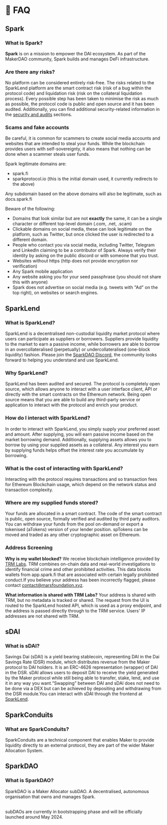 # 🦣 FAQ

## Spark

### What is Spark?

**Spark** is on a mission to empower the DAI ecosystem. As part of the MakerDAO community, Spark builds and manages DeFi infrastructure.

### Are there any risks?

No platform can be considered entirely risk-free. The risks related to the SparkLend platform are the smart contract risk (risk of a bug within the protocol code) and liquidation risk (risk on the collateral liquidation process). Every possible step has been taken to minimise the risk as much as possible, the protocol code is public and open source and it has been audited. Additionally, you can find additional security-related information in the [security and audits](https://devs.spark.fi/security-and-audits) sections.

### Scams and fake accounts

Be careful, it is common for scammers to create social media accounts and websites that are intended to steal your funds. While the blockchain provides users with self-sovereignty, it also means that nothing can be done when a scammer steals user funds.&#x20;



Spark legitimate domains are:

* spark.fi
* sparkprotocol.io (this is the initial domain used, it currently redirects to the above)

Any subdomain based on the above domains will also be legitimate, such as docs.spark.fi



Beware of the following:

* Domains that look similar but are not **exactly** the same, it can be a single character or different top-level domain (.com, .net, .scam)
* Clickable domains on social media, these can look legitimate on the platform, such as Twitter, but once clicked the user is redirected to a different domain.
* People who contact you via social media, including Twitter, Telegram and LinkedIn claiming to be a contributor of Spark. Always verify their identity by asking on the public discord or with someone that you trust.
* Websites without https (http does not provide encryption nor verification)
* Any Spark mobile application
* Any website asking you for your seed passphrase (you should not share this with anyone)&#x20;
* Spark does not advertise on social media (e.g. tweets with "Ad" on the top right), on websites or search engines.

## SparkLend

### What is SparkLend?

SparkLend is a decentralised non-custodial liquidity market protocol where users can participate as suppliers or borrowers. Suppliers provide liquidity to the market to earn a passive income, while borrowers are able to borrow in an overcollateralised (perpetually) or undercollateralised (one-block liquidity) fashion. Please join the [SparkDAO Discord](https://discord.gg/sparkdao), the community looks forward to helping you understand and use SparkLend.

### Why SparkLend?

SparkLend has been audited and secured. The protocol is completely open source, which allows anyone to interact with a user interface client, API or directly with the smart contracts on the Ethereum network. Being open source means that you are able to build any third-party service or application to interact with the protocol and enrich your product.

### How do I interact with SparkLend?

In order to interact with SparkLend, you simply supply your preferred asset and amount. After supplying, you will earn passive income based on the market borrowing demand. Additionally, supplying assets allows you to borrow by using your supplied assets as a collateral. Any interest you earn by supplying funds helps offset the interest rate you accumulate by borrowing.

### What is the cost of interacting with SparkLend?

Interacting with the protocol requires transactions and so transaction fees for Ethereum Blockchain usage, which depend on the network status and transaction complexity.

### Where are my supplied funds stored?

Your funds are allocated in a smart contract. The code of the smart contract is public, open source, formally verified and audited by third party auditors. You can withdraw your funds from the pool on-demand or export a tokenised (aTokens) version of your lender position. spTokens can be moved and traded as any other cryptographic asset on Ethereum.

### Address Screening

**Why is my wallet blocked?** We receive blockchain intelligence provided by [TRM Labs](https://www.trmlabs.com/). TRM combines on-chain data and real-world investigations to identify financial crime and other prohibited activities. This data blocks wallets from app.spark.fi that are associated with certain legally prohibited conduct.If you believe your address has been incorrectly flagged, please contact [contact@marsfoundation.xyz](mailto:contact@marsfoundation.xyz).

**What information is shared with TRM Labs?** Your address is shared with TRM, but no metadata is tracked or shared. The request from the UI is routed to the SparkLend hosted API, which is used as a proxy endpoint, and the address is passed directly through to the TRM service. Users' IP addresses are not shared with TRM.

## sDAI

### What is sDAI? <a href="#what-is-sdai" id="what-is-sdai"></a>

Savings Dai (sDAI) is a yield bearing stablecoin, representing DAI in the Dai Savings Rate (DSR) module, which distributes revenue from the Maker protocol to DAI holders. It is an ERC-4626 representation (wrapper) of DAI in the DSR. sDAI allows users to deposit DAI to receive the yield generated by the Maker protocol while still being able to transfer, stake, lend, and use it in any way you want.“Swapping” between DAI and sDAI does not need to be done via a DEX but can be achieved by depositing and withdrawing from the DSR module.You can interact with sDAI through the frontend at [SparkLend](https://app.spark.fi/sdai/).

## SparkConduits

### What are SparkConduits?

SparkConduits are a technical component that enables Maker to provide liquidity directly to an external protocol, they are part of the wider Maker Allocation System.

## SparkDAO

### What is SparkDAO?

SparkDAO is a Maker Allocator subDAO. A decentralised, autonomous organisation that owns and manages Spark.

\
subDAOs are currently in bootstrapping phase and will be officially launched around May 2024.

